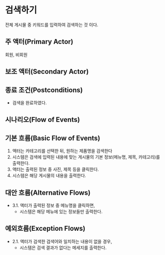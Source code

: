 # 검색하기
전체 게시물 중 키워드를 입력하여 검색하는 것 이다.

## 주 액터(Primary Actor)
회원, 비회원

## 보조 액터(Secondary Actor)

## 종료 조건(Postconditions)
- 검색을 완료하였다.

## 시나리오(Flow of Events)

## 기본 흐름(Basic Flow of Events)
1. 액터는 카테고리를 선택한 뒤, 원하는 제품명을 검색한다
2. 시스템은 검색에 입력된 내용에 맞는 게시물의 기본 정보(메뉴명, 제목, 카테고리)를 출력한다.
3. 액터는 출력된 정보 중 사진, 제목 등을 클릭한다.
4. 시스템은 해당 게시물의 내용을 출력한다.  

## 대안 흐름(Alternative Flows)
- 3.1. 액터가 출력된 정보 중 메뉴명을 클릭하면,
    - 시스템은 해당 메뉴에 있는 정보들만 출력한다.

## 예외흐름(Exception Flows)
- 2.1. 액터가 검색한 검색어와 일치하는 내용이 없을 경우,
    - 시스템은 검색 결과가 없다는 메세지를 출력한다.
